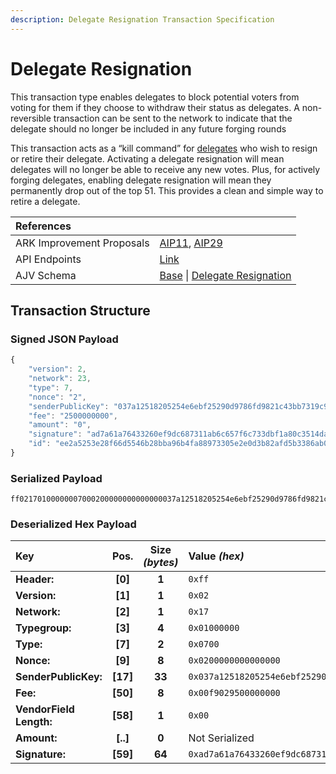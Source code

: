 ```yaml
---
description: Delegate Resignation Transaction Specification
---
```


# Delegate Resignation

This transaction type enables delegates to block potential voters from voting for them if they choose to withdraw their status as delegates. A non-reversible transaction can be sent to the network to indicate that the delegate should no longer be included in any future forging rounds

This transaction acts as a “kill command” for [delegates](../terminology.md#delegate) who wish to resign or retire their delegate. Activating a delegate resignation will mean delegates will no longer be able to receive any new votes. Plus, for actively forging delegates, enabling delegate resignation will mean they permanently drop out of the top 51. This provides a clean and simple way to retire a delegate.

| References |  |
| :--- | :--- |
| ARK Improvement Proposals | [AIP11](https://github.com/ArkEcosystem/AIPs/blob/master/AIPS/aip-11.md), [AIP29](https://github.com/ArkEcosystem/AIPs/blob/master/AIPS/aip-29.md) |
| API Endpoints | [Link](https://api.ark.dev/public-rest-api/endpoints/transactions) |
| AJV Schema | [Base](https://github.com/ArkEcosystem/core/blob/master/packages/crypto/src/transactions/types/schemas.ts#L16) \| [Delegate Resignation](https://github.com/ArkEcosystem/core/blob/master/packages/crypto/src/transactions/types/schemas.ts#L216) |

## Transaction Structure

### Signed JSON Payload

```javascript
{
    "version": 2,
    "network": 23,
    "type": 7,
    "nonce": "2",
    "senderPublicKey": "037a12518205254e6ebf25290d9786fd9821c43bb7319c9fc2499c8d472809dfaf",
    "fee": "2500000000",
    "amount": "0",
    "signature": "ad7a61a76433260ef9dc687311ab6c657f6c733dbf1a80c3514da823d43226235a70a94fa1a0b8cb2f4b3d0be5011945bfbe8c8fc5b5ca0e07f6c2a37e3cf11b",
    "id": "ee2a5253e28f66d5546b28bba96b4fa88973305e2e0d3b82afd5b3386ab0b6d4"
}
```

### Serialized Payload

```text
ff02170100000007000200000000000000037a12518205254e6ebf25290d9786fd9821c43bb7319c9fc2499c8d472809dfaf00f902950000000000ad7a61a76433260ef9dc687311ab6c657f6c733dbf1a80c3514da823d43226235a70a94fa1a0b8cb2f4b3d0be5011945bfbe8c8fc5b5ca0e07f6c2a37e3cf11b
```

### Deserialized Hex Payload

| Key | Pos. | Size _\(bytes\)_ | Value  _\(hex\)_ |
| :--- | :---: | :---: | :--- |
| **Header:** | **\[0\]** | **1** | `0xff` |
| **Version:** | **\[1\]** | **1** | `0x02` |
| **Network:** | **\[2\]** | **1** | `0x17` |
| **Typegroup:** | **\[3\]** | **4** | `0x01000000` |
| **Type:** | **\[7\]** | **2** | `0x0700` |
| **Nonce:** | **\[9\]** | **8** | `0x0200000000000000` |
| **SenderPublicKey:** | **\[17\]** | **33** | `0x037a12518205254e6ebf25290d9786fd9821c43bb7319c9fc2499c8d472809dfaf` |
| **Fee:** | **\[50\]** | **8** | `0x00f9029500000000` |
| **VendorField Length:** | **\[58\]** | **1** | `0x00` |
| **Amount:** | **\[..\]** | **0** | Not Serialized |
| **Signature:** | **\[59\]** | **64** | `0xad7a61a76433260ef9dc687311ab6c657f6c733dbf1a80c3514da823d43226235a70a94fa1a0b8cb2f4b3d0be5011945bfbe8c8fc5b5ca0e07f6c2a37e3cf11b` |

## 

